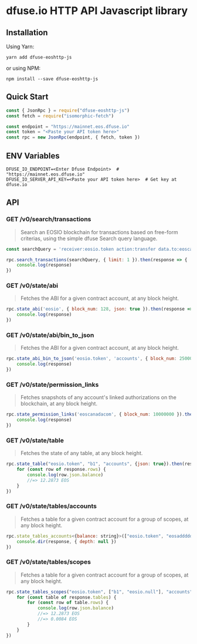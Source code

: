 # dfuse.io HTTP API Javascript library

## Installation

Using Yarn:

```
yarn add dfuse-eoshttp-js
```

or using NPM:

```
npm install --save dfuse-eoshttp-js
```

## Quick Start

```js
const { JsonRpc } = require("dfuse-eoshttp-js")
const fetch = require("isomorphic-fetch")

const endpoint = "https://mainnet.eos.dfuse.io"
const token = "<Paste your API token here>"
const rpc = new JsonRpc(endpoint, { fetch, token })
```

## ENV Variables

```
DFUSE_IO_ENDPOINT=<Enter Dfuse Endpoint>  # "https://mainnet.eos.dfuse.io"
DFUSE_IO_SERVER_API_KEY=<Paste your API token here>  # Get key at dfuse.io
```

## API

### GET /v0/search/transactions

> Search an EOSIO blockchain for transactions based on free-form criterias, using the simple dfuse Search query language.

```js
const searchQuery = 'receiver:eosio.token action:transfer data.to:eoscafeblock'

rpc.search_transactions(searchQuery, { limit: 1 }).then(response => {
    console.log(response)
})
```

### GET /v0/state/abi

> Fetches the ABI for a given contract account, at any block height.

```js
rpc.state_abi('eosio', { block_num: 128, json: true }).then(response => {
    console.log(response)
})
```

### GET /v0/state/abi/bin_to_json

> Fetches the ABI for a given contract account, at any block height.

```js
rpc.state_abi_bin_to_json('eosio.token', 'accounts', { block_num: 2500000, "hex_rows":["aa2c0b010000000004454f5300000000"] }).then(response => {
    console.log(response)
})
```

### GET /v0/state/permission_links

> Fetches snapshots of any account's linked authorizations on the blockchain, at any block height.

```js
rpc.state_permission_links('eoscanadacom', { block_num: 10000000 }).then(response => {
    console.log(response)
})
```

### GET /v0/state/table

> Fetches the state of any table, at any block height.

```js
rpc.state_table("eosio.token", "b1", "accounts", {json: true}).then(response => {
    for (const row of response.rows) {
        console.log(row.json.balance)
        //=> 12.2873 EOS
    }
})
```

### GET /v0/state/tables/accounts

> Fetches a table for a given contract account for a group of scopes, at any block height.

```js
rpc.state_tables_accounts<{balance: string}>(["eosio.token", "eosadddddddd", "tokenbyeocat"], "b1", "accounts", {block_num: 25000000, json: true}).then(response => {
    console.dir(response, { depth: null })
})
```

### GET /v0/state/tables/scopes

> Fetches a table for a given contract account for a group of scopes, at any block height.

```js
rpc.state_tables_scopes("eosio.token", ["b1", "eosio.null"], "accounts", {json: true}).then(response => {
    for (const table of response.tables) {
        for (const row of table.rows) {
            console.log(row.json.balance)
            //=> 12.2873 EOS
            //=> 0.0084 EOS
        }
    }
})
```

